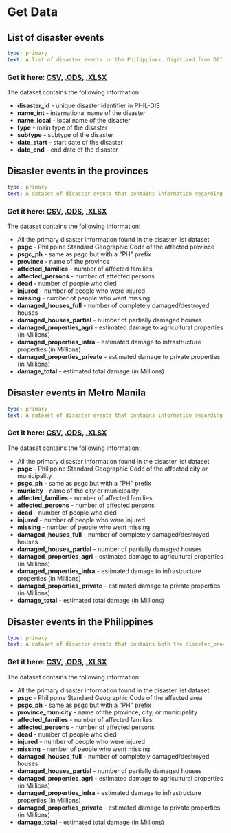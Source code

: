 # Get Data

## List of disaster events

```yaml remark
type: primary
text: A list of disaster events in the Philippines. Digitized from Office of Civil Defense reports
```
### Get it here: [CSV](../data/tabular/disasters_list_all.csv), [.ODS](#), [.XLSX](#)

The dataset contains the following information:

 - **disaster_id** - unique disaster identifier in PHIL-DIS
 - **name_int** - international name of the disaster
 - **name_local** - local name of the disaster
 - **type** - main type of the disaster
 - **subtype** - subtype of the disaster
 - **date_start** - start date of the disaster
 - **date_end** - end date of the disaster
 

## Disaster events in the provinces

```yaml remark
type: primary
text: A dataset of disaster events that contains information regarding affected provinces. Digitized from Office of Civil Defense reports
```
### Get it here: [CSV](../data/tabular/disasters_events_provinces.csv), [.ODS](#), [.XLSX](#)

The dataset contains the following information:
- All the primary disaster information found in the disaster list dataset
- **psgc** - Philippine Standard Geographic Code of the affected province
- **psgc_ph** - same as psgc but with a "PH" prefix
- **province** - name of the province
- **affected_families**	- number of affected families
- **affected_persons** - number of affected persons
- **dead** - number of people who died
- **injured** - number of people who were injured
- **missing** - number of people who went missing
- **damaged_houses_full** - number of completely damaged/destroyed houses
- **damaged_houses_partial** - number of partially damaged houses
- **damaged_properties_agri** - estimated damage to agricultural properties (in Millions)
- **damaged_properties_infra** - estimated damage to infrastructure properties (in Millions)	
- **damaged_properties_private** - estimated damage to private properties (in Millions)
- **damage_total** - estimated total damage (in Millions)


## Disaster events in Metro Manila

```yaml remark
type: primary
text: A dataset of disaster events that contains information regarding affected areas in Metro Manila. Digitized from Office of Civil Defense reports
```
### Get it here: [CSV](../data/tabular/disasters_events_ncr.csv), [.ODS](#), [.XLSX](#)

The dataset contains the following information:
- All the primary disaster information found in the disaster list dataset
- **psgc** - Philippine Standard Geographic Code of the affected city or municipality
- **psgc_ph** - same as psgc but with a "PH" prefix
- **municity** - name of the city or municipality
- **affected_families**	- number of affected families
- **affected_persons** - number of affected persons
- **dead** - number of people who died
- **injured** - number of people who were injured
- **missing** - number of people who went missing
- **damaged_houses_full** - number of completely damaged/destroyed houses
- **damaged_houses_partial** - number of partially damaged houses
- **damaged_properties_agri** - estimated damage to agricultural properties (in Millions)
- **damaged_properties_infra** - estimated damage to infrastructure properties (in Millions)	
- **damaged_properties_private** - estimated damage to private properties (in Millions)
- **damage_total** - estimated total damage (in Millions)

## Disaster events in the Philippines

```yaml remark
type: primary
text: A dataset of disaster events that contains both the disaster_provinces and disaster_ncr data. Digitized from Office of Civil Defense reports
```
### Get it here: [CSV](../data/tabular/disasters_events_all.csv), [.ODS](#), [.XLSX](#)

The dataset contains the following information:
- All the primary disaster information found in the disaster list dataset
- **psgc** - Philippine Standard Geographic Code of the affected area
- **psgc_ph** - same as psgc but with a "PH" prefix
- **province_municity** - name of the province, city, or municipality
- **affected_families**	- number of affected families
- **affected_persons** - number of affected persons
- **dead** - number of people who died
- **injured** - number of people who were injured
- **missing** - number of people who went missing
- **damaged_houses_full** - number of completely damaged/destroyed houses
- **damaged_houses_partial** - number of partially damaged houses
- **damaged_properties_agri** - estimated damage to agricultural properties (in Millions)
- **damaged_properties_infra** - estimated damage to infrastructure properties (in Millions)	
- **damaged_properties_private** - estimated damage to private properties (in Millions)
- **damage_total** - estimated total damage (in Millions)



